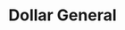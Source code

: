 ---
title: "Dollar General"
url: /wichita/dollar-general-south-hydraulic-street/
shop: variety store
---